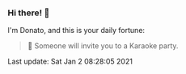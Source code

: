 ### Hi there! 👋 

I'm Donato, and this is your daily fortune:

> 🥠 Someone will invite you to a Karaoke party.

Last update: Sat Jan  2 08:28:05 2021